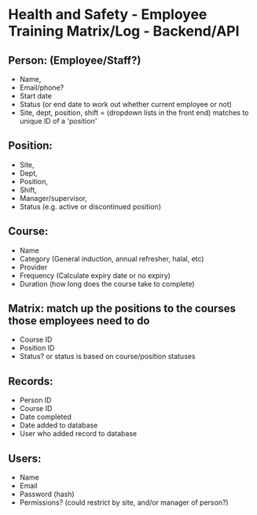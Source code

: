 # Health and Safety - Employee Training Matrix/Log - Backend/API

## Person: (Employee/Staff?) 

- Name, 
- Email/phone?
- Start date
- Status (or end date to work out whether current employee or not)
- Site, dept, position, shift = (dropdown lists in the front end) matches to unique ID of a 'position'

## Position:

- Site, 
- Dept, 
- Position, 
- Shift, 
- Manager/supervisor,
- Status (e.g. active or discontinued position)

## Course:

- Name
- Category (General induction, annual refresher, halal, etc)
- Provider
- Frequency (Calculate expiry date or no expiry)
- Duration (how long does the course take to complete)

## Matrix: match up the positions to the courses those employees need to do

- Course ID
- Position ID
- Status? or status is based on course/position statuses

## Records:

- Person ID
- Course ID
- Date completed
- Date added to database
- User who added record to database

## Users:

- Name
- Email
- Password (hash)
- Permissions? (could restrict by site, and/or manager of person?)